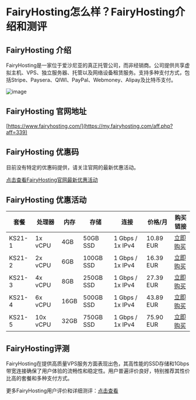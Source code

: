 # FairyHosting怎么样？FairyHosting介绍和测评

## FairyHosting 介绍

FairyHosting是一家位于爱沙尼亚的真正托管公司，而非经销商。公司提供共享虚拟主机、VPS、独立服务器、托管以及网络设备租赁服务。支持多种支付方式，包括Stripe、Paysera、QIWI、PayPal、Webmoney、Alipay及比特币支付。

![image](https://github.com/worrall339/FairyHosting/assets/169753346/8eee71cd-db1c-4134-8d8c-f0611e8ec1f5)

## FairyHosting 官网地址

[https://www.fairyhosting.com/](https://my.fairyhosting.com/aff.php?aff=339)

## FairyHosting 优惠码

目前没有特定的优惠码提供，请关注官网的最新优惠活动。

[点击查看FairyHosting官网最新优惠活动](https://my.fairyhosting.com/aff.php?aff=339)

## FairyHosting 优惠活动

| 套餐   | 处理器       | 内存  | 存储          | 连接          | 价格/月         | 购买链接                                             |
|--------|--------------|-------|---------------|---------------|-----------------|------------------------------------------------------|
| KS21-1 | 1x vCPU      | 4GB   | 50GB SSD      | 1 Gbps / 1x IPv4 | 10.89 EUR       | [立即购买](https://my.fairyhosting.com/aff.php?aff=339&pid=104&language=English) |
| KS21-2 | 2x vCPU      | 6GB   | 100GB SSD     | 1 Gbps / 1x IPv4 | 16.39 EUR       | [立即购买](https://my.fairyhosting.com/aff.php?aff=339&pid=105&language=English) |
| KS21-3 | 4x vCPU      | 8GB   | 250GB SSD     | 1 Gbps / 1x IPv4 | 27.39 EUR       | [立即购买](https://my.fairyhosting.com/aff.php?aff=339&pid=106&language=English) |
| KS21-4 | 6x vCPU      | 16GB  | 500GB SSD     | 1 Gbps / 1x IPv4 | 43.89 EUR       | [立即购买](https://my.fairyhosting.com/aff.php?aff=339&pid=107&language=English) |
| KS21-5 | 10x vCPU     | 32GB  | 750GB SSD     | 1 Gbps / 1x IPv4 | 75.90 EUR       | [立即购买](https://my.fairyhosting.com/aff.php?aff=339&pid=108&language=English) |

## FairyHosting评测

FairyHosting在提供高质量VPS服务方面表现出色，其高性能的SSD存储和1Gbps带宽连接确保了用户体验的流畅性和稳定性。用户普遍评价良好，特别推荐其性价比高的套餐和多种支付方式。

更多FairyHosting用户评价和详细测评：[点击查看](https://my.fairyhosting.com/aff.php?aff=339)
